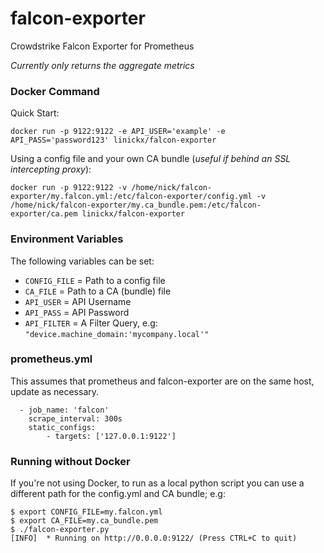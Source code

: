 # falcon-exporter
Crowdstrike Falcon Exporter for Prometheus

*Currently only returns the aggregate metrics*

### Docker Command

Quick Start:
```
docker run -p 9122:9122 -e API_USER='example' -e API_PASS='password123' linickx/falcon-exporter
```

Using a config file and your own CA bundle (*useful if behind an SSL intercepting proxy*):
```
docker run -p 9122:9122 -v /home/nick/falcon-exporter/my.falcon.yml:/etc/falcon-exporter/config.yml -v /home/nick/falcon-exporter/my.ca_bundle.pem:/etc/falcon-exporter/ca.pem linickx/falcon-exporter
```

### Environment Variables
The following variables can be set:

* `CONFIG_FILE` = Path to a config file
* `CA_FILE` = Path to a CA (bundle) file
* `API_USER` = API Username
* `API_PASS` = API Password
* `API_FILTER` = A Filter Query, e.g: `"device.machine_domain:'mycompany.local'"`


### prometheus.yml
This assumes that prometheus and falcon-exporter are on the same host, update as necessary.
```
  - job_name: 'falcon'
    scrape_interval: 300s
    static_configs:
        - targets: ['127.0.0.1:9122']
```

### Running without Docker
If you're not using Docker, to run as a local python script you can use a different path for the config.yml and CA bundle; e.g:
```
$ export CONFIG_FILE=my.falcon.yml
$ export CA_FILE=my.ca_bundle.pem
$ ./falcon-exporter.py
[INFO]  * Running on http://0.0.0.0:9122/ (Press CTRL+C to quit)
```